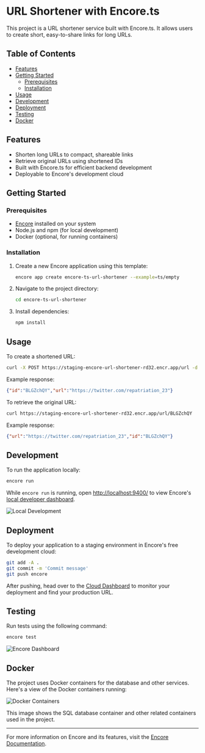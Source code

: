# URL Shortener with Encore.ts

This project is a URL shortener service built with Encore.ts. It allows users to create short, easy-to-share links for long URLs.

## Table of Contents

- [Features](#features)
- [Getting Started](#getting-started)
  - [Prerequisites](#prerequisites)
  - [Installation](#installation)
- [Usage](#usage)
- [Development](#development)
- [Deployment](#deployment)
- [Testing](#testing)
- [Docker](#docker)

## Features

- Shorten long URLs to compact, shareable links
- Retrieve original URLs using shortened IDs
- Built with Encore.ts for efficient backend development
- Deployable to Encore's development cloud

## Getting Started

### Prerequisites

- [Encore](https://encore.dev/docs/install) installed on your system
- Node.js and npm (for local development)
- Docker (optional, for running containers)

### Installation

1. Create a new Encore application using this template:

   ```bash
   encore app create encore-ts-url-shortener --example=ts/empty
   ```

2. Navigate to the project directory:

   ```bash
   cd encore-ts-url-shortener
   ```

3. Install dependencies:

   ```bash
   npm install
   ```

## Usage

To create a shortened URL:

```bash
curl -X POST https://staging-encore-url-shortener-rd32.encr.app/url -d "{\"url\": \"https://twitter.com/repatriation_23\"}" -H "Content-type: application/json"
```

Example response:
```json
{"id":"BLGZchQY","url":"https://twitter.com/repatriation_23"}
```

To retrieve the original URL:

```bash
curl https://staging-encore-url-shortener-rd32.encr.app/url/BLGZchQY
```

Example response:
```json
{"url":"https://twitter.com/repatriation_23","id":"BLGZchQY"}
```

## Development

To run the application locally:

```bash
encore run
```

While `encore run` is running, open [http://localhost:9400/](http://localhost:9400/) to view Encore's [local developer dashboard](https://encore.dev/docs/observability/dev-dash).

![Local Development](https://github.com/user-attachments/assets/68f729f9-c3c3-48da-83ce-779b7dceb7f4)

## Deployment

To deploy your application to a staging environment in Encore's free development cloud:

```bash
git add -A .
git commit -m 'Commit message'
git push encore
```

After pushing, head over to the [Cloud Dashboard](https://app.encore.dev) to monitor your deployment and find your production URL.

## Testing

Run tests using the following command:

```bash
encore test
```

![Encore Dashboard](https://github.com/user-attachments/assets/3222cb22-d429-40fd-9148-73bd105b7f6e)

## Docker

The project uses Docker containers for the database and other services. Here's a view of the Docker containers running:

![Docker Containers](https://github.com/user-attachments/assets/17ed9ef1-1286-4a53-bc05-3e204c168add)

This image shows the SQL database container and other related containers used in the project.

---

For more information on Encore and its features, visit the [Encore Documentation](https://encore.dev/docs).
